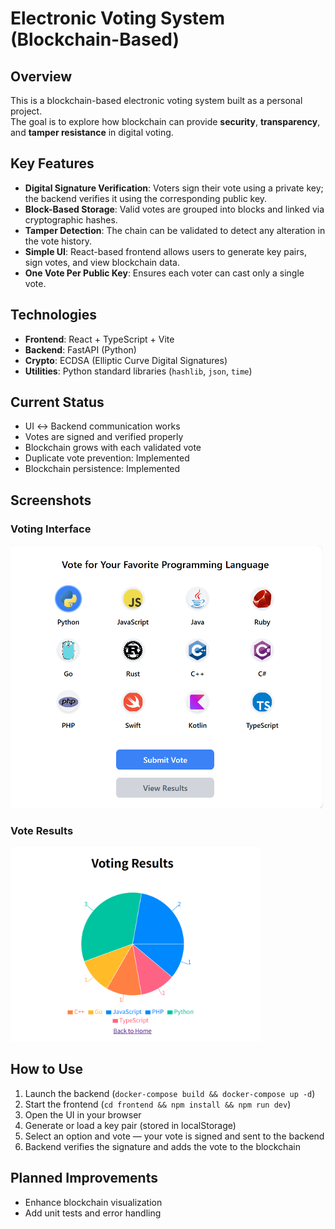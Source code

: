 # Electronic Voting System (Blockchain-Based)

## Overview

This is a blockchain-based electronic voting system built as a personal project.  
The goal is to explore how blockchain can provide **security**, **transparency**, and **tamper resistance** in digital voting.

## Key Features

- **Digital Signature Verification**: Voters sign their vote using a private key; the backend verifies it using the corresponding public key.
- **Block-Based Storage**: Valid votes are grouped into blocks and linked via cryptographic hashes.
- **Tamper Detection**: The chain can be validated to detect any alteration in the vote history.
- **Simple UI**: React-based frontend allows users to generate key pairs, sign votes, and view blockchain data.
- **One Vote Per Public Key**: Ensures each voter can cast only a single vote.

## Technologies

- **Frontend**: React + TypeScript + Vite
- **Backend**: FastAPI (Python)
- **Crypto**: ECDSA (Elliptic Curve Digital Signatures)
- **Utilities**: Python standard libraries (`hashlib`, `json`, `time`)

## Current Status

- UI ↔ Backend communication works  
- Votes are signed and verified properly  
- Blockchain grows with each validated vote  
- Duplicate vote prevention: Implemented
- Blockchain persistence: Implemented

## Screenshots

### Voting Interface

<img src="./screenshots/voting_ui.png" alt="Voting Screen" width="500" />

### Vote Results

<img src="./screenshots/voting_results.png" alt="Vote Results" width="400" />

## How to Use

1. Launch the backend (`docker-compose build && docker-compose up -d`)
2. Start the frontend (`cd frontend && npm install && npm run dev`)
3. Open the UI in your browser
4. Generate or load a key pair (stored in localStorage)
5. Select an option and vote — your vote is signed and sent to the backend
6. Backend verifies the signature and adds the vote to the blockchain

## Planned Improvements

- Enhance blockchain visualization
- Add unit tests and error handling

